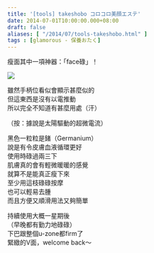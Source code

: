 ```yaml
---
title: '[tools] takeshobo コロコロ美顔エステ'
date: 2014-07-01T10:00:00.000+08:00
draft: false
aliases: [ "/2014/07/tools-takeshobo.html" ]
tags : [glamorous - 保養おたく]
---
```


瘦面其中一項神器：「face碌」！  

[![](https://1.bp.blogspot.com/-yped2eymlIc/XEMu57W7q4I/AAAAAAAAFzk/nxS03dNAaoEfFvruXAE1I0eOtvewFOjdwCLcBGAs/s640/14425223654_65b4b50a1e_z.jpg)](https://1.bp.blogspot.com/-yped2eymlIc/XEMu57W7q4I/AAAAAAAAFzk/nxS03dNAaoEfFvruXAE1I0eOtvewFOjdwCLcBGAs/s1600/14425223654_65b4b50a1e_z.jpg)

雖然手柄位看似會顯示甚麼似的  
但這東西是沒有以電推動  
所以完全不知道有甚麼用處（汗）  

（按：據說是太陽驅動的超微電流）

  
黑色一粒粒是鍺（Germanium）  
說是有令皮膚血液循環更好  
使用時碌過兩三下  
肌膚真的會有輕微暖暖的感覺  
就算不是能真正瘦下來  
至少用這枝碌碌按摩  
也可以輕易去腫  
而且方便又順滑用法又夠簡單  
  
持續使用大概一星期後  
（早晚都有勤力地碌碌）  
下巴跟整個u-zone都firm了  
緊緻的V面，welcome back～